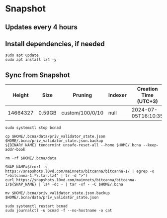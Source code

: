 # Snapshot

## Updates every 4 hours

## Install dependencies, if needed
```
sudo apt update
sudo apt install lz4 -y
```

## Sync from Snapshot
| Height  | Size | Pruning | Indexer | Creation Time (UTC+3) |
| --------- | --------- | --------- | --------- | --------- |
| 14664327  | 0.59GB  | custom/100/0/10 | null | 2024-07-05T16:10:35 |

```
sudo systemctl stop bcnad

cp $HOME/.bcna/data/priv_validator_state.json $HOME/.bcna/priv_validator_state.json.backup
${BINARY_NAME} tendermint unsafe-reset-all --home $HOME/.bcna --keep-addr-book

rm -rf $HOME/.bcna/data 

SNAP_NAME=$(curl -s https://snapshots.l0vd.com/mainnets/bitcanna/bitcanna-1/ | egrep -o ">bitcanna-1.*\.tar.lz4" | tr -d ">")
curl https://snapshots.l0vd.com/mainnets/bitcanna/bitcanna-1/${SNAP_NAME} | lz4 -dc - | tar -xf - -C $HOME/.bcna

mv $HOME/.bcna/priv_validator_state.json.backup $HOME/.bcna/data/priv_validator_state.json

sudo systemctl restart bcnad
sudo journalctl -u bcnad -f --no-hostname -o cat
```